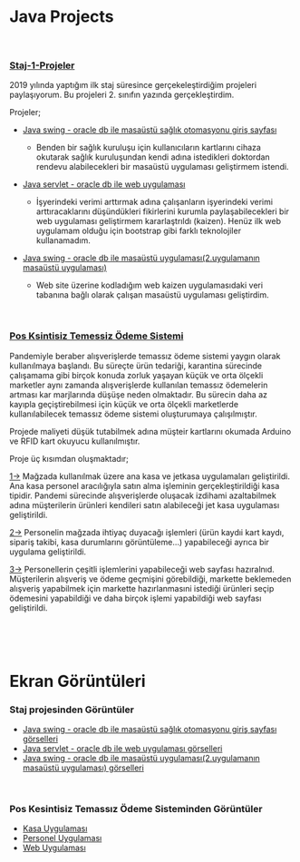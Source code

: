 <h1>Java Projects</h1> <br>

### [Staj-1-Projeler](https://github.com/MFIRoadMap/Java-Projects/tree/main/Inter-Projects)
2019 yılında yaptığım ilk staj süresince gerçekeleştirdiğim projeleri paylaşıyorum. Bu projeleri 2. sınıfın yazında gerçekleştirdim. 

Projeler;
* [Java swing - oracle db ile masaüstü sağlık otomasyonu giriş sayfası](https://github.com/MFIRoadMap/Java-Projects/tree/main/Inter-Projects/STAJ%20PROJE(Desktop%20Health%20Register%20App))
  + Benden bir sağlık kuruluşu için kullanıcıların kartlarını cihaza okutarak sağlık kuruluşundan kendi adına istedikleri doktordan rendevu alabilecekleri bir masaüstü uygulaması geliştirmem istendi. 
   
* [Java servlet - oracle db ile web uygulaması](https://github.com/MFIRoadMap/Java-Projects/tree/main/Inter-Projects/Ka%C4%B1zen_Uygulama(Desktop%20Kaizen))
  + İşyerindeki verimi arttırmak adına çalışanların işyerindeki verimi arttıracaklarını düşündükleri fikirlerini kurumla paylaşabilecekleri bir web uygulaması geliştirmem kararlaştrıldı (kaizen). Henüz ilk web uygulamam olduğu için bootstrap gibi farklı teknolojiler kullanamadım. 

* [Java swing - oracle db ile masaüstü uygulaması(2.uygulamanın masaüstü uygulaması)](https://github.com/MFIRoadMap/Java-Projects/tree/main/Inter-Projects/StajProje(Website%20Kaizen))
  + Web site üzerine kodladığım web kaizen uygulamasıdaki veri tabanına bağlı olarak çalışan masaüstü uygulaması geliştirdim.  
 
 <br>

### [Pos Ksintisiz Temessiz Ödeme Sistemi](https://github.com/MFIRoadMap/Java-Projects/tree/main/Contactless%20Payment-System%20without%20Commission)

Pandemiyle beraber alışverişlerde temassız ödeme sistemi yaygın olarak kullanılmaya başlandı. Bu süreçte ürün tedariği, karantina sürecinde çalışamama gibi birçok konuda zorluk yaşayan küçük ve orta ölçekli marketler aynı zamanda alışverişlerde kullanılan temassız ödemelerin artması kar marjlarında düşüşe neden olmaktadır. Bu sürecin daha az kayıpla geçiştirebilmesi için küçük ve orta ölçekli marketlerde kullanılabilecek temassız ödeme sistemi oluşturumaya çalışılmıştır.

Projede maliyeti düşük tutabilmek adına müşteir kartlarını okumada Arduino ve RFID kart okuyucu kullanılmıştır. 

Proje üç kısımdan oluşmaktadır;

[1->](https://github.com/MFIRoadMap/Java-Projects/tree/main/Contactless%20Payment-System%20without%20Commission/MagzaDesktop) Mağzada kullanılmak üzere ana kasa ve jetkasa uygulamaları geliştirildi. Ana kasa personel aracılığıyla satın alma işleminin gerçekleştirildiği kasa tipidir. Pandemi sürecinde alışverişlerde oluşacak izdihami azaltabilmek adına müşterilerin ürünleri kendileri satın alabileceği jet kasa uygulaması geliştirildi.

[2->](https://github.com/MFIRoadMap/Java-Projects/tree/main/Contactless%20Payment-System%20without%20Commission/Magza_Desktop) Personelin mağzada ihtiyaç duyacağı işlemleri (ürün kaydıi kart kaydı, sipariş takibi, kasa durumlarını görüntüleme...) yapabileceği ayrıca bir uygulama geliştirildi.

[3->](https://github.com/MFIRoadMap/Java-Projects/tree/main/Contactless%20Payment-System%20without%20Commission/MagzaWeb) Personellerin çeşitli işlemlerini yapabileceği web sayfası hazıralnıd. Müşterilerin alışveriş ve ödeme geçmişini görebildiği, markette beklemeden alışveriş yapabilmek için markette hazırlanmasıni istediği ürünleri seçip ödemesini yapabildiği ve daha birçok işlemi yapabildiği web sayfası geliştirildi.




<br>
<br>
<br>
<h1>Ekran Görüntüleri</h1>
<h3>Staj projesinden Görüntüler</h3>

- [Java swing - oracle db ile masaüstü sağlık otomasyonu giriş sayfası görselleri](https://github.com/MFIRoadMap/Java-Projects/blob/main/Inter-Projects/Screenshots/Desktop%20Health%20Register%20App/)
- [Java servlet - oracle db ile web uygulaması görselleri](https://github.com/MFIRoadMap/Java-Projects/blob/main/Inter-Projects/Screenshots/Web%20Kaizen/)
- [Java swing - oracle db ile masaüstü uygulaması(2.uygulamanın masaüstü uygulaması) görselleri](https://github.com/MFIRoadMap/Java-Projects/blob/main/Inter-Projects/Screenshots/Desktop%20Kaizen/)
<br>

<h3>Pos Kesintisiz Temassız Ödeme Sisteminden Görüntüler </h3>

- [Kasa Uygulaması](https://github.com/MFIRoadMap/Java-Projects/tree/main/Contactless%20Payment-System%20without%20Commission/Screenshots/Ana%20ve%20Jet%20kasa%20(Desktop))
- [Personel Uygulaması](https://github.com/MFIRoadMap/Java-Projects/tree/main/Contactless%20Payment-System%20without%20Commission/Screenshots/Personell%20%C4%B0slemleri(Desktop))
- [Web Uygulaması](https://github.com/MFIRoadMap/Java-Projects/tree/main/Contactless%20Payment-System%20without%20Commission/Screenshots/Web)
